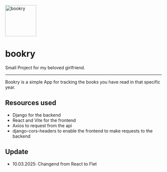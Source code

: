 <img alt="bookry" src="assets\images\book.png" width=100>

# bookry 

Small Project for my beloved girlfriend.

---

Bookry is a simple App for tracking the books you have read in that specific year.

## Resources used
* Django for the backend
* React and Vite for the frontend
* Axios to request from the api
* django-cors-headers to enable the frontend to make requests to the backend

## Update
* 10.03.2025: Changend from React to Flet
